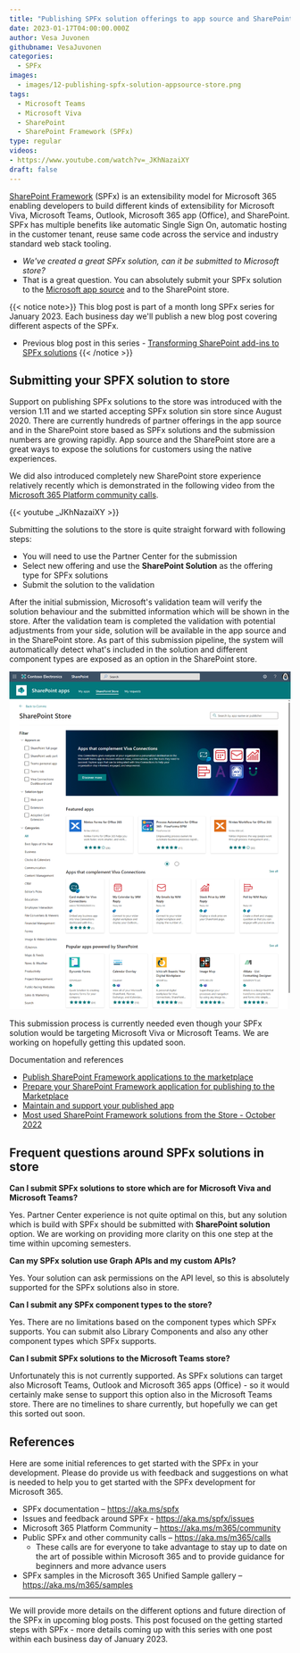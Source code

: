 ```yaml
---
title: "Publishing SPFx solution offerings to app source and SharePoint store"
date: 2023-01-17T04:00:00.000Z
author: Vesa Juvonen
githubname: VesaJuvonen
categories:
  - SPFx
images:
  - images/12-publishing-spfx-solution-appsource-store.png
tags:
  - Microsoft Teams
  - Microsoft Viva  
  - SharePoint
  - SharePoint Framework (SPFx)
type: regular
videos:
- https://www.youtube.com/watch?v=_JKhNazaiXY
draft: false
---
```


[SharePoint Framework](https://aka.ms/spfx) (SPFx) is an extensibility model for Microsoft 365 enabling developers to build different kinds of extensibility for Microsoft Viva, Microsoft Teams, Outlook, Microsoft 365 app (Office), and SharePoint. SPFx has multiple benefits like automatic Single Sign On, automatic hosting in the customer tenant, reuse same code across the service and industry standard web stack tooling.

-	*We've created a great SPFx solution, can it be submitted to Microsoft store?*
-	That is a great question. You can absolutely submit your SPFx solution to the [Microsoft app source](https://appsource.microsoft.com/en-US/marketplace/apps?exp=ubp8&product=office%3Bsharepoint&page=1) and to the SharePoint store.

{{< notice note>}}
This blog post is part of a month long SPFx series for January 2023. Each business day we'll publish a new blog post covering different aspects of the SPFx.

* Previous blog post in this series - [Transforming SharePoint add-ins to SPFx solutions](https://pnp.github.io/blog/post/spfx-11-transform-add-ins-to-spfx/)
{{< /notice >}}


## Submitting your SPFX solution to store

Support on publishing SPFx solutions to the store was introduced with the version 1.11 and we started accepting SPFx solution sin store since August 2020. There are currently hundreds of partner offerings in the app source and in the SharePoint store based as SPFx solutions and the submission numbers are growing rapidly. App source and the SharePoint store are a great ways to expose the solutions for customers using the native experiences.

We did also introduced completely new SharePoint store experience relatively recently which is demonstrated in the following video from the [Microsoft 365 Platform community calls](). 

{{< youtube _JKhNazaiXY >}}

Submitting the solutions to the store is quite straight forward with following steps:

* You will need to use the Partner Center for the submission
* Select new offering and use the **SharePoint Solution** as the offering type for SPFx solutions
* Submit the solution to the validation

After the initial submission, Microsoft's validation team will verify the solution behaviour and the submitted information which will be shown in the store. After the validation team is completed the validation with potential adjustments from your side, solution will be available in the app source and in the SharePoint store. As part of this submission pipeline, the system will automatically detect what's included in the solution and different component types are exposed as an option in the SharePoint store.

![SharePoint store with the filtering options on component types](images/sharepoint-store.png)

This submission process is currently needed even though your SPFx solution would be targeting Microsoft Viva or Microsoft Teams. We are working on hopefully getting this updated soon.

Documentation and references

- [Publish SharePoint Framework applications to the marketplace](https://learn.microsoft.com/en-us/sharepoint/dev/spfx/publish-to-marketplace-overview)
- [Prepare your SharePoint Framework application for publishing to the Marketplace](https://learn.microsoft.com/en-us/sharepoint/dev/spfx/publish-to-marketplace-checklist)
- [Maintain and support your published app](https://learn.microsoft.com/en-us/sharepoint/dev/spfx/publish-to-marketplace-after-publishing)
- [Most used SharePoint Framework solutions from the Store - October 2022](https://techcommunity.microsoft.com/t5/microsoft-sharepoint-blog/most-used-sharepoint-framework-solutions-from-the-store-october/ba-p/3681768)

## Frequent questions around SPFx solutions in store

**Can I submit SPFx solutions to store which are for Microsoft Viva and Microsoft Teams?**

Yes. Partner Center experience is not quite optimal on this, but any solution which is build with SPFx should be submitted with **SharePoint solution** option. We are working on providing more clarity on this one step at the time within upcoming semesters.

**Can my SPFx solution use Graph APIs and my custom APIs?**

Yes. Your solution can ask permissions on the API level, so this is absolutely supported for the SPFx solutions also in store.

**Can I submit any SPFx component types to the store?**

Yes. There are no limitations based on the component types which SPFx supports. You can submit also Library Components and also any other component types which SPFx supports.

**Can I submit SPFx solutions to the Microsoft Teams store?**

Unfortunately this is not currently supported. As SPFx solutions can target also Microsoft Teams, Outlook and Microsoft 365 apps (Office) - so it would certainly make sense to support this option also in the Microsoft Teams store. There are no timelines to share currently, but hopefully we can get this sorted out soon.

## References

Here are some initial references to get started with the SPFx in your development. Please do provide us with feedback and suggestions on what is needed to help you to get started with the SPFx development for Microsoft 365.

-	SPFx documentation – https://aka.ms/spfx
-	Issues and feedback around SPFx - https://aka.ms/spfx/issues
-	Microsoft 365 Platform Community – https://aka.ms/m365/community
-	Public SPFx and other community calls – https://aka.ms/m365/calls 
    - These calls are for everyone to take advantage to stay up to date on the art of possible within Microsoft 365 and to provide guidance for beginners and more advance users
-	SPFx samples in the Microsoft 365 Unified Sample gallery – https://aka.ms/m365/samples

- - -

We will provide more details on the different options and future direction of the SPFx in upcoming blog posts. This post focused on the getting started steps with SPFx - more details coming up with this series with one post within each business day of January 2023.